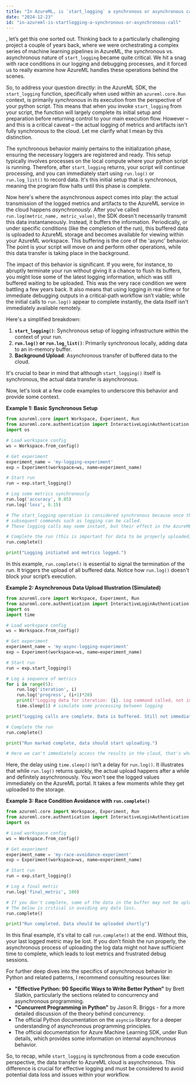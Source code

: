 ```yaml
---
title: "In AzureML, is `start_logging` a synchronous or asynchronous call?"
date: "2024-12-23"
id: "in-azureml-is-startlogging-a-synchronous-or-asynchronous-call"
---
```


, let’s get this one sorted out. Thinking back to a particularly challenging project a couple of years back, where we were orchestrating a complex series of machine learning pipelines in AzureML, the synchronous vs. asynchronous nature of `start_logging` became quite critical. We hit a snag with race conditions in our logging and debugging processes, and it forced us to really examine how AzureML handles these operations behind the scenes.

So, to address your question directly: in the AzureML SDK, the `start_logging` function, specifically when used within an `azureml.core.Run` context, is primarily *synchronous* in its execution from the perspective of your python script. This means that when you invoke `start_logging` from your script, the function will largely complete its initial setup and preparation before returning control to your main execution flow. However – and this is a critical caveat – the actual logging of metrics and artifacts isn't fully synchronous to the cloud. Let me clarify what I mean by this distinction.

The synchronous behavior mainly pertains to the initialization phase, ensuring the necessary loggers are registered and ready. This setup typically involves processes on the local compute where your python script is running. Therefore, after `start_logging` returns, your script will continue processing, and you can immediately start using `run.log()` or `run.log_list()` to record data. It's this initial setup that is synchronous, meaning the program flow halts until this phase is complete.

Now here's where the asynchronous aspect comes into play: the actual transmission of the logged metrics and artifacts to the AzureML service in the cloud happens *asynchronously*. After you've called `run.log(metric_name, metric_value)`, the SDK doesn't necessarily transmit this data instantaneously. Instead, it buffers the information. Periodically, or under specific conditions (like the completion of the run), this buffered data is uploaded to AzureML storage and becomes available for viewing within your AzureML workspace. This buffering is the core of the 'async' behavior. The point is your script will move on and perform other operations, while this data transfer is taking place in the background.

The impact of this behavior is significant. If you were, for instance, to abruptly terminate your run without giving it a chance to flush its buffers, you might lose some of the latest logging information, which was still buffered waiting to be uploaded. This was the very race condition we were battling a few years back. It also means that using logging in real-time or for immediate debugging outputs in a critical-path workflow isn’t viable; while the initial calls to `run.log()` appear to complete instantly, the data itself isn't immediately available remotely.

Here's a simplified breakdown:

1.  **`start_logging()`**: Synchronous setup of logging infrastructure within the context of your run.
2.  **`run.log()` or `run.log_list()`**: Primarily synchronous locally, adding data to an in-memory buffer.
3.  **Background Upload**: Asynchronous transfer of buffered data to the cloud.

It's crucial to bear in mind that although `start_logging()` itself is synchronous, the actual data transfer is asynchronous.

Now, let's look at a few code examples to underscore this behavior and provide some context.

**Example 1: Basic Synchronous Setup**

```python
from azureml.core import Workspace, Experiment, Run
from azureml.core.authentication import InteractiveLoginAuthentication
import os

# Load workspace config
ws = Workspace.from_config()

# Get experiment
experiment_name = 'my-logging-experiment'
exp = Experiment(workspace=ws, name=experiment_name)

# Start run
run = exp.start_logging()

# Log some metrics synchronously
run.log('accuracy', 0.85)
run.log('loss', 0.15)

# The start_logging operation is considered synchronous because once the function returns,
# subsequent commands such as logging can be called.
# These logging calls may seem instant, but their effect in the AzureML cloud happens asynchronously

# Complete the run (this is important for data to be properly uploaded)
run.complete()

print("Logging initiated and metrics logged.")
```

In this example, `run.complete()` is essential to signal the termination of the run. It triggers the upload of all buffered data. Notice how `run.log()` doesn't block your script’s execution.

**Example 2: Asynchronous Data Upload Illustration (Simulated)**

```python
from azureml.core import Workspace, Experiment, Run
from azureml.core.authentication import InteractiveLoginAuthentication
import os
import time

# Load workspace config
ws = Workspace.from_config()

# Get experiment
experiment_name = 'my-async-logging-experiment'
exp = Experiment(workspace=ws, name=experiment_name)

# Start run
run = exp.start_logging()

# Log a sequence of metrics
for i in range(5):
    run.log('iteration', i)
    run.log('progress', (i+1)*20)
    print(f"Logging data for iteration: {i}. Log command called, not immediately available remotely.")
    time.sleep(1) # simulate some processing between logging

print("Logging calls are complete. Data is buffered. Still not immediately available on cloud.")

# Complete the run
run.complete()

print("Run marked complete, data should start uploading.")

# Here we can't immediately access the results in the cloud, that's what we mean by async.
```

Here, the delay using `time.sleep()` isn’t a delay for `run.log()`. It illustrates that while `run.log()` returns quickly, the actual upload happens after a while and definitely asynchronously. You won't see the logged values immediately on the AzureML portal. It takes a few moments while they get uploaded to the storage.

**Example 3: Race Condition Avoidance with `run.complete()`**

```python
from azureml.core import Workspace, Experiment, Run
from azureml.core.authentication import InteractiveLoginAuthentication
import os

# Load workspace config
ws = Workspace.from_config()

# Get experiment
experiment_name = 'my-race-avoidance-experiment'
exp = Experiment(workspace=ws, name=experiment_name)

# Start run
run = exp.start_logging()

# Log a final metric
run.log('final_metric', 100)

# If you don't complete, some of the data in the buffer may not be uploaded.
# The below is critical in avoiding any data loss.
run.complete()

print("Run completed. Data should be uploaded shortly")
```

In this final example, it's vital to call `run.complete()` at the end. Without this, your last logged metric may be lost. If you don’t finish the run properly, the asynchronous process of uploading the log data might not have sufficient time to complete, which leads to lost metrics and frustrated debug sessions.

For further deep dives into the specifics of asynchronous behavior in Python and related patterns, I recommend consulting resources like:

*   **"Effective Python: 90 Specific Ways to Write Better Python"** by Brett Slatkin, particularly the sections related to concurrency and asynchronous programming.
*  **"Concurrent Programming in Python"** by Jason R. Briggs - for a more detailed discussion of the theory behind concurrency.
*   The official Python documentation on the `asyncio` library for a deeper understanding of asynchronous programming principles.
*   The official documentation for Azure Machine Learning SDK, under Run details, which provides some information on internal asynchronous behavior.

So, to recap, while `start_logging` is synchronous from a code execution perspective, the data transfer to AzureML cloud is asynchronous. This difference is crucial for effective logging and must be considered to avoid potential data loss and issues within your workflow.

